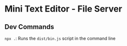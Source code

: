 # Mini Text Editor - File Server

## Dev Commands

`npx .`: Runs the `dist/bin.js` script in the command line
